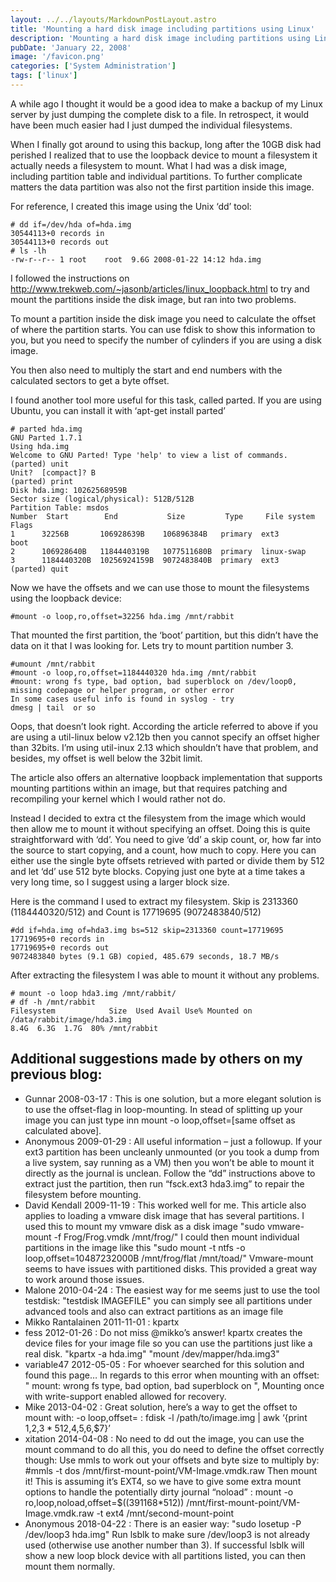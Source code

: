 ```yaml
---
layout: ../../layouts/MarkdownPostLayout.astro
title: 'Mounting a hard disk image including partitions using Linux'
description: 'Mounting a hard disk image including partitions using Linux'
pubDate: 'January 22, 2008'
image: '/favicon.png'
categories: ['System Administration']
tags: ['linux']
---
```

A while ago I thought it would be a good idea to make a backup of my Linux server by just dumping the complete disk to a file. In retrospect, it would have been much easier had I just dumped the individual filesystems.

When I finally got around to using this backup, long after the 10GB disk had perished I realized that to use the loopback device to mount a filesystem it actually needs a filesystem to mount. What I had was a disk image, including partition table and individual partitions. To further complicate matters the data partition was also not the first partition inside this image.

For reference, I created this image using the Unix ‘dd’ tool:

``` shell
# dd if=/dev/hda of=hda.img
30544113+0 records in
30544113+0 records out
# ls -lh
-rw-r--r-- 1 root    root  9.6G 2008-01-22 14:12 hda.img
```

I followed the instructions on http://www.trekweb.com/~jasonb/articles/linux_loopback.html to try and mount the partitions inside the disk image, but ran into two problems.

To mount a partition inside the disk image you need to calculate the offset of where the partition starts. You can use fdisk to show this information to you, but you need to specify the number of cylinders if you are using a disk image.

You then also need to multiply the start and end numbers with the calculated sectors to get a byte offset.

I found another tool more useful for this task, called parted. If you are using Ubuntu, you can install it with ‘apt-get install parted’

``` shell
# parted hda.img
GNU Parted 1.7.1
Using hda.img
Welcome to GNU Parted! Type 'help' to view a list of commands.
(parted) unit
Unit?  [compact]? B
(parted) print
Disk hda.img: 10262568959B
Sector size (logical/physical): 512B/512B
Partition Table: msdos
Number  Start        End           Size         Type     File system  Flags
1      32256B       106928639B    106896384B   primary  ext3         boot
2      106928640B   1184440319B   1077511680B  primary  linux-swap
3      1184440320B  10256924159B  9072483840B  primary  ext3
(parted) quit
```

Now we have the offsets and we can use those to mount the filesystems using the loopback device:

``` shell
#mount -o loop,ro,offset=32256 hda.img /mnt/rabbit
```

That mounted the first partition, the ‘boot’ partition, but this didn’t have the data on it that I was looking for. Lets try to mount partition number 3.

``` shell
#umount /mnt/rabbit
#mount -o loop,ro,offset=1184440320 hda.img /mnt/rabbit
#mount: wrong fs type, bad option, bad superblock on /dev/loop0,
missing codepage or helper program, or other error
In some cases useful info is found in syslog - try
dmesg | tail  or so
```

Oops, that doesn’t look right. According the article referred to above if you are using a util-linux below v2.12b then you cannot specify an offset higher than 32bits. I’m using util-inux 2.13 which shouldn’t have that problem, and besides, my offset is well below the 32bit limit.

The article also offers an alternative loopback implementation that supports mounting partitions within an image, but that requires patching and recompiling your kernel which I would rather not do.

Instead I decided to extra ct the filesystem from the image which would then allow me to mount it without specifying an offset.
Doing this is quite straightforward with ‘dd’. You need to give ‘dd’ a skip count, or, how far into the source to start copying, and a count, how much to copy.
Here you can either use the single byte offsets retrieved with parted or divide them by 512 and let ‘dd’ use 512 byte blocks. Copying just one byte at a time takes a very long time, so I suggest using a larger block size.

Here is the command I used to extract my filesystem. Skip is 2313360 (1184440320/512) and Count is 17719695 (9072483840/512)

``` shell
#dd if=hda.img of=hda3.img bs=512 skip=2313360 count=17719695
17719695+0 records in
17719695+0 records out
9072483840 bytes (9.1 GB) copied, 485.679 seconds, 18.7 MB/s
```

After extracting the filesystem I was able to mount it without any problems.

``` shell
# mount -o loop hda3.img /mnt/rabbit/
# df -h /mnt/rabbit
Filesystem            Size  Used Avail Use% Mounted on
/data/rabbit/image/hda3.img
8.4G  6.3G  1.7G  80% /mnt/rabbit
```

## Additional suggestions made by others on my previous blog:

- Gunnar 2008-03-17 : This is one solution, but a more elegant solution is to use the offset-flag in loop-mounting. In stead of splitting up your image you can just type inn mount -o loop,offset=[same offset as calculated above].
- Anonymous 2009-01-29 : All useful information – just a followup. If your ext3 partition has been uncleanly unmounted (or you took a dump from a live system, say running as a VM) then you won’t be able to mount it directly as the journal is unclean. Follow the “dd” instructions above to extract just the partition, then run “fsck.ext3 hda3.img” to repair the filesystem before mounting.
- David Kendall 2009-11-19 : This worked well for me. This article also applies to loading a vmware disk image that has several partitions. I used this to mount my vmware disk as a disk image "sudo vmware-mount -f Frog/Frog.vmdk /mnt/frog/" I could then mount individual partitions in the image like this "sudo mount -t ntfs -o loop,offset=10487232000B /mnt/frog/flat /mnt/toad/" Vmware-mount seems to have issues with partitioned disks. This provided a great way to work around those issues.
- Malone 2010-04-24 : The easiest way for me seems just to use the tool testdisk: "testdisk IMAGEFILE" you can simply see all partitions under advanced tools and also can extract partitions as an image file
- Mikko Rantalainen 2011-11-01 : kpartx
- fess 2012-01-26 : Do not miss @mikko’s answer! kpartx creates the device files for your image file so you can use the partitions just like a real disk. "kpartx -a hda.img" "mount /dev/mapper/hda.img3"
- variable47 2012-05-05 : For whoever searched for this solution and found this page… In regards to this error when mounting with an offset: " mount: wrong fs type, bad option, bad superblock on ", Mounting once with write-support enabled allowed for recovery.
- Mike 2013-04-02 : Great solution, here’s a way to get the offset to mount with: -o loop,offset= : fdisk -l /path/to/image.img | awk ‘{print $1,$2,$3 * 512,$4,$5,$6,$7}’
- xitation 2014-04-08 : No need to dd out the image, you can use the mount command to do all this, you do need to define the offset correctly though: Use mmls to work out your offsets and byte size to multiply by: #mmls -t dos /mnt/first-mount-point/VM-Image.vmdk.raw Then mount it! This is assuming it’s EXT4, so we have to give some extra mount options to handle the potentially dirty journal “noload” : mount -o ro,loop,noload,offset=$((391168*512)) /mnt/first-mount-point/VM-Image.vmdk.raw -t ext4 /mnt/second-mount-point
- Anonymous 2018-04-22 : There is an easier way: "sudo losetup -P /dev/loop3 hda.img" Run lsblk to make sure /dev/loop3 is not already used (otherwise use another number than 3). If successful lsblk will show a new loop block device with all partitions listed, you can then mount them normally.
